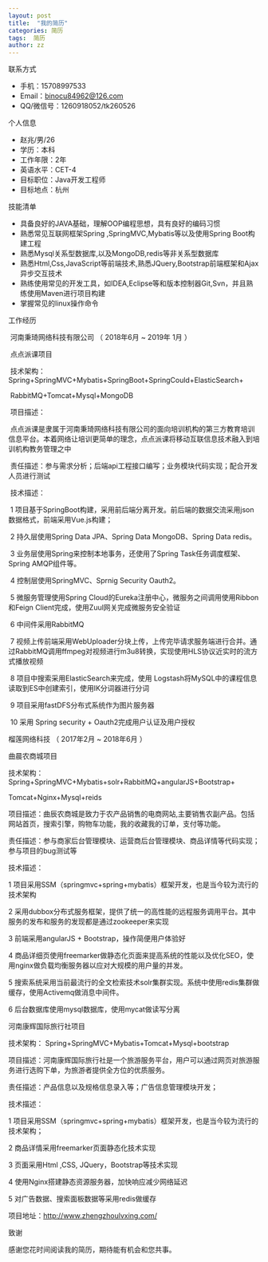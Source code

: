 ```yaml
---
layout: post
title:  "我的简历"
categories: 简历
tags:  简历
author: zz
---
```




联系方式

- 手机：15708997533
- Email：binocu84962@126.com
- QQ/微信号：1260918052/tk260526

个人信息

- 赵兆/男/26
- 学历：本科
- 工作年限：2年
- 英语水平：CET-4
- 目标职位：Java开发工程师
- 目标地点：杭州

技能清单

- 具备良好的JAVA基础，理解OOP编程思想，具有良好的编码习惯
- 熟悉常见互联网框架Spring ,SpringMVC,Mybatis等以及使用Spring Boot构建工程
- 熟悉Mysql关系型数据库,以及MongoDB,redis等非关系型数据库
- 熟悉Html,Css,JavaScript等前端技术,熟悉JQuery,Bootstrap前端框架和Ajax异步交互技术
- 熟练使用常见的开发工具，如IDEA,Eclipse等和版本控制器Git,Svn，并且熟练使用Maven进行项目构建
- 掌握常见的linux操作命令

工作经历

&nbsp;河南秉琦网络科技有限公司 （ 2018年6月 ~ 2019年  1月 ）

&nbsp;点点派课项目

&nbsp;技术架构：Spring+SpringMVC+Mybatis+SpringBoot+SpringCould+ElasticSearch+

&nbsp;RabbitMQ+Tomcat+Mysql+MongoDB

&nbsp;项目描述：

&nbsp;点点派课是隶属于河南秉琦网络科技有限公司的面向培训机构的第三方教育培训信息平台。本着网络让培训更简单的理念，点点派课将移动互联信息技术融入到培训机构教务管理之中

&nbsp;责任描述：参与需求分析；后端api工程接口编写；业务模块代码实现；配合开发人员进行测试

&nbsp;技术描述：

&nbsp;1 项目基于SpringBoot构建，采用前后端分离开发。前后端的数据交流采用json数据格式，前端采用Vue.js构建；

&nbsp;2 持久层使用Spring Data JPA、Spring Data MongoDB、Spring Data redis。

&nbsp;3 业务层使用Spring来控制本地事务，还使用了Spring Task任务调度框架、Spring AMQP组件等。

&nbsp;4 控制层使用SpringMVC、Sprnig Security Oauth2。

&nbsp;5 微服务管理使用Spring Cloud的Eureka注册中心，微服务之间调用使用Ribbon和Feign Client完成，使用Zuul网关完成微服务安全验证

&nbsp;6 中间件采用RabbitMQ

&nbsp;7 视频上传前端采用WebUploader分块上传，上传完毕请求服务端进行合并。通过RabbitMQ调用ffmpeg对视频进行m3u8转换，实现使用HLS协议近实时的流方式播放视频

&nbsp;8 项目中搜索采用ElasticSearch来完成，使用 Logstash将MySQL中的课程信息读取到ES中创建索引，使用IK分词器进行分词

&nbsp;9 项目采用fastDFS分布式系统作为图片服务器

&nbsp;10 采用 Spring security + Oauth2完成用户认证及用户授权

榴莲网络科技 （ 2017年2月 ~ 2018年6月 ）

曲晨农商城项目

技术架构： Spring+SpringMVC+Mybatis+solr+RabbitMQ+angularJS+Bootstrap+

Tomcat+Nginx+Mysql+reids

项目描述：曲辰农商城是致力于农产品销售的电商网站,主要销售农副产品。包括网站首页，搜索引擎，购物车功能，我的收藏我的订单，支付等功能。

责任描述：参与商家后台管理模块、运营商后台管理模块、商品详情等代码实现；参与项目的bug测试等

技术描述：

1 项目采用SSM（springmvc+spring+mybatis）框架开发，也是当今较为流行的技术架构

2 采用dubbox分布式服务框架，提供了统一的高性能的远程服务调用平台。其中服务的发布和服务的发现都是通过zookeeper来实现

3 前端采用angularJS + Bootstrap，操作简便用户体验好

4 商品详细页使用freemarker做静态化页面来提高系统的性能以及优化SEO，使用nginx做负载均衡服务器以应对大规模的用户量的并发。

5 搜索系统采用当前最流行的全文检索技术solr集群实现。系统中使用redis集群做缓存，使用Activemq做消息中间件。

6 后台数据库使用mysql数据库，使用mycat做读写分离

河南康辉国际旅行社项目

技术架构： Spring+SpringMVC+Mybatis+Tomcat+Mysql+bootstrap

项目描述：河南康辉国际旅行社是一个旅游服务平台，用户可以通过网页对旅游服务进行选购下单，为旅游者提供全方位的优质服务。

责任描述：产品信息以及规格信息录入等；广告信息管理模块开发；

技术描述：

1 项目采用SSM（springmvc+spring+mybatis）框架开发，也是当今较为流行的技术架构；

2 商品详情采用freemarker页面静态化技术实现

3 页面采用Html ,CSS, JQuery，Bootstrap等技术实现

4 使用Nginx搭建静态资源服务器，加快响应减少网络延迟

5 对广告数据、搜索面板数据等采用redis做缓存

项目地址：http://www.zhengzhoulvxing.com/

致谢

感谢您花时间阅读我的简历，期待能有机会和您共事。

      

